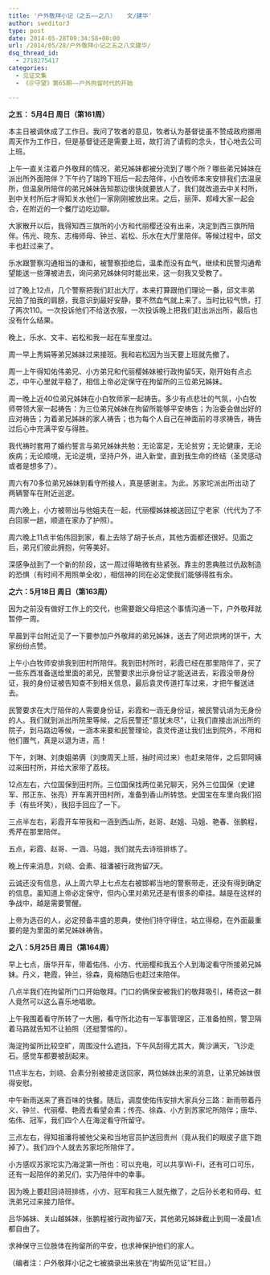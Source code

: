 ```yaml
---
title: '户外敬拜小记（之五——之八）   文/建华'
author: sweditor3
type: post
date: 2014-05-28T09:34:58+00:00
url: /2014/05/28/户外敬拜小记之五之八文建华/
dsq_thread_id:
  - 2718275417
categories:
  - 见证文集
  - 《＠守望》第65期——户外拘留时代的开始

---
```

**之五： 5月4日 周日（第161周）**

本主日被调休成了工作日。我问了牧者的意见，牧者认为基督徒虽不赞成政府挪用周天作为工作日，但是基督徒还是需要上班，故打消了请假的念头，甘心地去公司上班。

上午一直关注着户外敬拜的情况，弟兄姊妹都被分流到了哪个所？哪些弟兄姊妹在派出所外面陪伴？下午约了瑞玲下班后一起去陪伴，小白牧师本来安排我们去温泉所，但温泉所陪伴的弟兄姊妹告知那边很快就要放人了，我们就改道去中关村所，到中关村所后才得知关水他们一家刚刚被放出来。之后，丽萍、郑峰大家一起会合，在附近的一个餐厅边吃边聊。

大家散开以后，我得知西三旗所的小方和代丽樱还没有出来，决定到西三旗所陪伴。伟光、晓东、志梅师母、钟兰、岩松、乐水在大厅里陪伴。等候过程中，邱文丰也赶过来了。

乐水跟警察沟通相当的谦和，被警察拒绝后，温柔而没有血气，继续和民警沟通希望能送一些薄被进去，询问弟兄姊妹何时能出来，这一刻我又受教了。

过了晚上12点，几个警察把我们赶出大厅，本来打算跟他们理论一番，邱文丰弟兄拍了拍我的肩膀，我意识到最好安静，要不然血气就上来了。当时比较气愤，打了两次110。一次投诉他们不给送衣服，一次投诉晚上把我们赶出派出所，最后也没有什么结果。

晚上，乐水、文丰、岩松和我一起在车里度过。

周一早上秀娟等弟兄姊妹过来接班。我和岩松因为当天要上班就先撤了。

周一上午得知佑伟弟兄、小方弟兄和代丽樱姊妹被行政拘留5天，刚开始有点忐忑，中午心里就平稳了，相信上帝必定保守在拘留所的三位弟兄姊妹。

周一晚上近40位弟兄姊妹在小白牧师家一起祷告。多少有点悲壮的气氛，小白牧师带领大家一起祷告：为三位弟兄姊妹在拘留所能够平安祷告；为治委会做出好的应对祷告；为着弟兄姊妹的家人祷告；也为每个人自己在神面前的寻求祷告，祷告过后心中充满平安与得胜。

我代祷时套用了婚约誓言与弟兄姊妹共勉：无论富足，无论贫穷；无论健康，无论疾病；无论顺境，无论逆境，坚持户外，进入新堂，直到我生命的终结（圣灵感动或者是想多了）。

周六有70多位弟兄姊妹到看守所接人，真是感谢主。为此，苏家坨派出所出动了两辆警车在附近巡逻。

周六晚上，小方被带出与他姐夫在一起，代丽樱姊妹被送回辽宁老家（代代为了不白回家一趟，顺道在家办了护照）。

周六晚上11点半佑伟回到家，看上去除了胡子长点，其他方面都还很好。见面之后，弟兄们彼此拥抱，何等美好。

深感争战到了一个新的阶段，这一周过得略微有些紧张。靠主的恩典胜过仇敌制造的恐惧（有时间不用照单全收），相信神的同在必定使我们能够得胜有余。

**之六：5月18日 周日（第163周）**

因为之前没有做好工作上的交代，也需要跟父母把这个事情沟通一下，户外敬拜就暂停一周。

早晨到平台附近见了一下要参加户外敬拜的弟兄姊妹，送去了阿迟烘烤的饼干，大家纷纷点赞。

上午小白牧师安排我到田村所陪伴。我到田村所时，彩霞已经在那里陪伴了，买了一些东西准备送给里面的弟兄，民警要求出示身份证才能送进去，彩霞没带身份证，我的身份证被告知查不到相关信息，最后袁灵传道打车过来，才把午餐送进去。

民警要求在大厅陪伴的人需要身份证，彩霞和一涵无身份证，被民警讥诮为无身份的人。我们就到派出所院里等候，之后民警还“意犹未尽”，让我们直接出派出所的院子，到马路边等候，一涵本来要和民警理论，袁灵传道让我们出到院外，不用和他们置气，真是以退为进，高！

下午，刘琳、刘庚姐弟俩（刘庚周天上班，抽时间过来）也赶来陪伴，之后郭阿姨过来田村所，并给大家带了荔枝。

12点左右，六位国保到田村所。三位国保找两位弟兄聊天，另外三位国保（史建军、邢正东、张亮）开车离开田村所，准备到香山所转悠。史国宝在车里向我们招手（有些坏笑），我招手回应了一下。

三点半左右，彩霞开车带我和一涵到西山所，赵哥、赵姐、马姐、艳春、张鹏程，秀芹在那里陪伴。

五点，彩霞、赵哥、一涵、马姐，我们就先去诗班排练了。

晚上传来消息，刘峣、会素、祖潘被行政拘留7天。

云诚还没有信息，从上周六早上七点左右被邯郸当地的警察带走，还没有得到确定的信息。虽知道上帝必定保守，但内心里对弟兄还是有很多的牵挂。越是在这样的争战中，越是需要警醒。

上帝为选召的人，必定预备丰盛的恩典，使他们持守得住，站立得稳，在外面最重要的是为里面的弟兄姊妹祷告。

**之八：5月25日 周日（第164周）**

早上七点，唐华开车，带着佑伟、小方、代丽樱和我五个人到海淀看守所接弟兄姊妹。丹义，艳霞，钟兰，徐森，竟榕随后也赶过来陪伴。

八点半我们在拘留所门口开始敬拜。门口的俩保安被我们的敬拜吸引，稀奇这一群人竟然可以这么喜乐地唱歌。

上午我围着看守所转了一大圈，看守所北边有一军事管理区，正准备拍照，警卫隔着马路就告知不让拍照（还挺警惕的）。

海淀拘留所比较空旷，周围没什么遮挡，下午风刮得尤其大，黄沙满天，飞沙走石。感觉车都要被刮起来。

11点半左右，刘峣、会素分别被接走送回家，两位姊妹出来的消息，让弟兄姊妹很得安慰。

中午新雨送来了赛百味的快餐。随后，调度使佑伟安排大家兵分三路：新雨带着丹义、钟兰、代丽樱、艳霞去看望会素；传亮、徐森、小方到苏家坨所陪伴；唐华、佑伟、冠军，我们四个人在海淀看守所留守。

三点左右，得知祖潘将被他父亲和当地官员护送回贵州（竟从我们的眼皮子底下跑掉了）。我们四个人就去苏家坨所陪伴了。

小方感叹苏家坨实乃海淀第一所也：可以充电，可以共享Wi-Fi，还有可口可乐，还有一起陪伴的弟兄们，实乃陪伴中的幸事。

因为晚上要赶回诗班排练，小方、冠军和我三人就先撤了，之后孙长老和师母、虹洗弟兄过来接力陪伴。

吕华姊妹、关山越姊妹，张鹏程被行政拘留7天，其他弟兄姊妹截止到周一凌晨1点都自由了。

求神保守三位肢体在拘留所的平安，也求神保护他们的家人。

（编者注：户外敬拜小记之七被摘录出来放在“拘留所见证”栏目。）